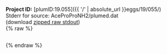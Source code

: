 **Project ID:** [plumID:19.055]({{ '/' | absolute_url }}eggs/19/055/)  
Stderr for source:  AceProProNH2/plumed.dat   
(download [zipped raw stdout](plumed.dat.plumed_master.stdout.txt.zip))  
{% raw %}
<pre>
</pre>
{% endraw %}

